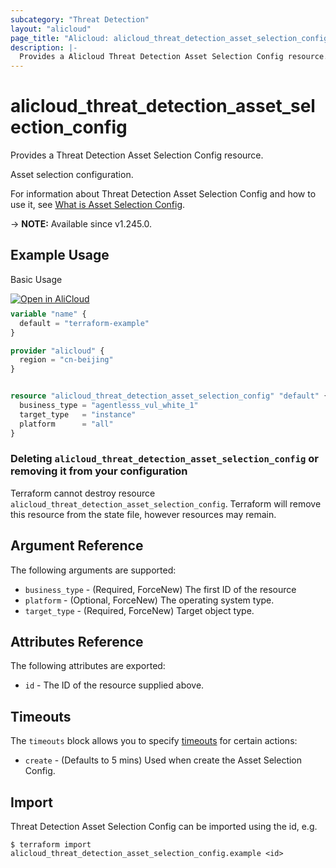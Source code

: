 ```yaml
---
subcategory: "Threat Detection"
layout: "alicloud"
page_title: "Alicloud: alicloud_threat_detection_asset_selection_config"
description: |-
  Provides a Alicloud Threat Detection Asset Selection Config resource.
---
```


# alicloud_threat_detection_asset_selection_config

Provides a Threat Detection Asset Selection Config resource.

Asset selection configuration.

For information about Threat Detection Asset Selection Config and how to use it, see [What is Asset Selection Config](https://next.api.alibabacloud.com/document/Sas/2018-12-03/CreateAssetSelectionConfig).

-> **NOTE:** Available since v1.245.0.

## Example Usage

Basic Usage

<div style="display: block;margin-bottom: 40px;"><div class="oics-button" style="float: right;position: absolute;margin-bottom: 10px;">
  <a href="https://api.aliyun.com/terraform?resource=alicloud_threat_detection_asset_selection_config&exampleId=73c06543-fe96-80fa-0987-84a880aa8bd43cfc3322&activeTab=example&spm=docs.r.threat_detection_asset_selection_config.0.73c06543fe&intl_lang=EN_US" target="_blank">
    <img alt="Open in AliCloud" src="https://img.alicdn.com/imgextra/i1/O1CN01hjjqXv1uYUlY56FyX_!!6000000006049-55-tps-254-36.svg" style="max-height: 44px; max-width: 100%;">
  </a>
</div></div>

```terraform
variable "name" {
  default = "terraform-example"
}

provider "alicloud" {
  region = "cn-beijing"
}


resource "alicloud_threat_detection_asset_selection_config" "default" {
  business_type = "agentlesss_vul_white_1"
  target_type   = "instance"
  platform      = "all"
}
```

### Deleting `alicloud_threat_detection_asset_selection_config` or removing it from your configuration

Terraform cannot destroy resource `alicloud_threat_detection_asset_selection_config`. Terraform will remove this resource from the state file, however resources may remain.

## Argument Reference

The following arguments are supported:
* `business_type` - (Required, ForceNew) The first ID of the resource
* `platform` - (Optional, ForceNew) The operating system type.
* `target_type` - (Required, ForceNew) Target object type.

## Attributes Reference

The following attributes are exported:
* `id` - The ID of the resource supplied above.

## Timeouts

The `timeouts` block allows you to specify [timeouts](https://developer.hashicorp.com/terraform/language/resources/syntax#operation-timeouts) for certain actions:
* `create` - (Defaults to 5 mins) Used when create the Asset Selection Config.

## Import

Threat Detection Asset Selection Config can be imported using the id, e.g.

```shell
$ terraform import alicloud_threat_detection_asset_selection_config.example <id>
```